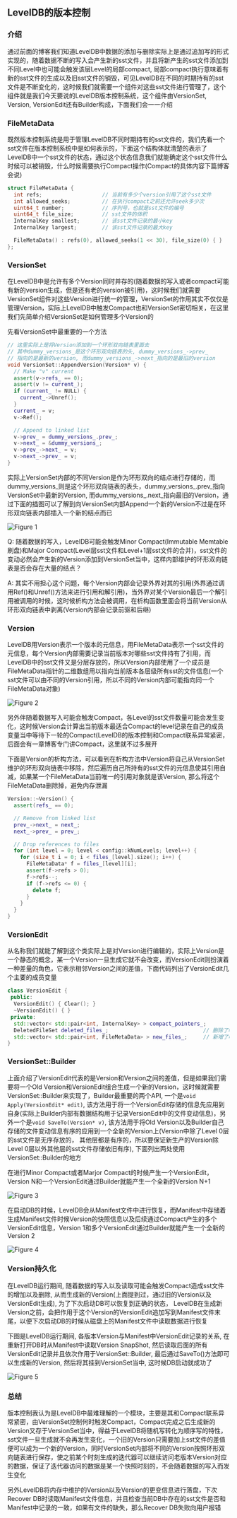 ## **LevelDB的版本控制**

### 介绍
通过前面的博客我们知道LevelDB中数据的添加与删除实际上是通过追加写的形式实现的，随着数据不断的写入会产生新的sst文件，并且将新产生的sst文件添加到不同Level中也可能会触发该层Level的局部compact, 局部compact执行意味着有新的sst文件的生成以及旧sst文件的销毁，可见LevelDB在不同的时期持有的sst文件是不断变化的，这时候我们就需要一个组件对这些sst文件进行管理了，这个组件就是我们今天要说的LevelDB版本控制系统，这个组件由VersionSet, Version, VersionEdit还有Builder构成，下面我们会一一介绍

### FileMetaData
既然版本控制系统是用于管理LevelDB不同时期持有的sst文件的，我们先看一个sst文件在版本控制系统中是如何表示的，下面这个结构体就清楚的表示了LevelDB中一个sst文件的状态，通过这个状态信息我们就能确定这个sst文件什么时候可以被销毁，什么时候需要执行Compact操作(Compact的具体内容下篇博客会说)

```cpp
struct FileMetaData {
  int refs;                   // 当前有多少个version引用了这个sst文件
  int allowed_seeks;          // 在执行compact之前还允许seek多少次
  uint64_t number;            // 序列号，也就是sst文件的编号
  uint64_t file_size;         // sst文件的体积
  InternalKey smallest;       // 该sst文件记录的最小key
  InternalKey largest;        // 该sst文件记录的最大key

  FileMetaData() : refs(0), allowed_seeks(1 << 30), file_size(0) { }
};
```

### VersionSet
在LevelDB中是允许有多个Version同时并存的(随着数据的写入或者compact可能有新的version生成，但是还有老的version被引用)，这时候我们就需要VersionSet组件对这些Version进行统一的管理，VersionSet的作用其实不仅仅是管理Version，实际上LevelDB中触发Compact也和VersionSet密切相关，在这里我们先简单介绍VersionSet是如何管理多个Version的

先看VersionSet中最重要的一个方法

```cpp
// 这里实际上是将Version添加到一个环形双向链表里面去
// 其中dummy_versions_是这个环形双向链表的头, dummy_versions_->prev_
// 指向的是最新的version, 而dummy_versions_->next_指向的是最旧的version
void VersionSet::AppendVersion(Version* v) {
  // Make "v" current
  assert(v->refs_ == 0);
  assert(v != current_);
  if (current_ != NULL) {
    current_->Unref();
  }
  current_ = v;
  v->Ref();

  // Append to linked list
  v->prev_ = dummy_versions_.prev_;
  v->next_ = &dummy_versions_;
  v->prev_->next_ = v;
  v->next_->prev_ = v;
}
```
实际上VersionSet内部的不同Version是作为环形双向的结点进行存储的，而dummy\_versions\_则是这个环形双向链表的表头，dummy\_versions\_.prev_指向VersionSet中最新的Version, 而dummy\_versions\_.next\_指向最旧的Version，通过下面的插图可以了解到向VersionSet内部Append一个新的Version不过是在环形双向链表内部插入一个新的结点而已

![Figure 1](../assets/img/ImgurAlbumLevelDBVersion/version_figure_1.png)

Q: 随着数据的写入，LevelDB可能会触发Minor Compact(Immutable Memtable刷盘)和Major Compact(Level层sst文件和Level+1层sst文件的合并)，sst文件的变动必然会产生新的Version添加到VersionSet当中，这样内部维护的环形双向链表是否会存在大量的结点？

A: 其实不用担心这个问题，每个Version内部会记录外界对其的引用(外界通过调用Ref()和Unref()方法来进行引用和解引用)，当外界对某个Version最后一个解引用被调用的时候，这时候析构方法会被调用，在析构函数里面会将当前Version从环形双向链表中剥离(Version内部会记录前驱和后继)


### Version
LevelDB用Version表示一个版本的元信息，用FileMetaData表示一个sst文件的元信息，每个Version内部需要记录当前版本对哪些sst文件持有了引用，而LevelDB中的sst文件又是分层存放的，所以Version内部使用了一个成员是FileMetaData指针的二维数组用以指向当前版本各层级所有sst的文件信息(一个sst文件可以由不同的Version引用，所以不同的Version内部可能指向同一个FileMetaData对象)

![Figure 2](../assets/img/ImgurAlbumLevelDBVersion/version_figure_2.png)

另外伴随着数据写入可能会触发Compact，各Level的sst文件数量可能会发生变化，这时候Version会计算出当前版本最适合Compact的level记录在自己的成员变量当中等待下一轮的Compact(LevelDB的版本控制和Compact联系异常紧密，后面会有一章博客专门讲Compact，这里就不过多展开

下面是Version的析构方法，可以看到在析构方法中Version将自己从VersionSet维护的环形双向链表中移除，然后遍历自己所持有的sst文件的元信息使其引用自减，如果某一个FileMetaData当前唯一的引用对象就是该Version, 那么将这个FileMetaData删除掉，避免内存泄漏

```cpp
Version::~Version() {
  assert(refs_ == 0);

  // Remove from linked list
  prev_->next_ = next_;
  next_->prev_ = prev_;

  // Drop references to files
  for (int level = 0; level < config::kNumLevels; level++) {
    for (size_t i = 0; i < files_[level].size(); i++) {
      FileMetaData* f = files_[level][i];
      assert(f->refs > 0);
      f->refs--;
      if (f->refs <= 0) {
        delete f;
      }
    }
  }
}
```

### VersionEdit
从名称我们就能了解到这个类实际上是对Version进行编辑的，实际上Version是一个静态的概念，某一个Version一旦生成它就不会改变，而VersionEdit则扮演着一种差量的角色，它表示相邻Version之间的差值，下面代码列出了VersionEdit几个主要的成员变量

```cpp
class VersionEdit {
 public:
  VersionEdit() { Clear(); }
  ~VersionEdit() { }
 private:
  std::vector< std::pair<int, InternalKey> > compact_pointers_;
  DeletedFileSet deleted_files_;                              // 删除了哪些sst文件
  std::vector< std::pair<int, FileMetaData> > new_files_;     // 新增了哪些sst文件
}
```

### VersionSet::Builder
上面介绍了VersionEdit代表的是Version和Version之间的差值，但是如果我们需要将一个Old Version和VersionEdit组合生成一个新的Version，这时候就需要VersionSet::Builder来实现了，Builder最重要的两个API, 一个是`void Apply(VersionEdit* edit)`, 该方法用于将一个VersionEdit存储的信息先应用到自身(实际上Builder内部有数据结构用于记录VersionEdit中的文件变动信息)，另外一个是`void SaveTo(Version* v)`, 该方法用于将Old Version以及Builder自己存储的文件变动信息有序的应用到一个全新的Version上(Version中除了Level 0层的sst文件是无序存放的， 其他层都是有序的，所以要保证新生产的Version除Level 0层以外其他层的sst文件存储依旧有序), 下面列出两处使用VersionSet::Builder的地方

在进行Minor Compact或者Marjor Compact的时候产生一个VersionEdit，Version N和一个VersionEdit通过Builder就能产生一个全新的Version N+1


![Figure 3](../assets/img/ImgurAlbumLevelDBVersion/version_figure_3.png)

在启动DB的时候，LevelDB会从Manifest文件中进行恢复，而Manifest中存储着生成Manifest文件时候Version的快照信息以及后续通过Compact产生的多个VersionEdit信息，Version 1和多个VersionEdit通过Builder就能产生一个全新的Version 2

![Figure 4](../assets/img/ImgurAlbumLevelDBVersion/version_figure_4.png)

### Version持久化
在LevelDB运行期间, 随着数据的写入以及读取可能会触发Compact造成sst文件的增加以及删除, 从而生成新的Version(上面提到过，通过旧的Version以及VersionEdit生成), 为了下次启动DB可以恢复到正确的状态， LevelDB在生成新Version之前，会把作用于这个Version的VersionEdit追加写到Manifest文件末尾，以便下次启动DB的时候从磁盘上的Manifest文件中读取数据进行恢复

下图是LevelDB运行期间, 各版本Version与Manifest中VersionEdit记录的关系, 在重新打开DB时从Manifest中读取Version SnapShot, 然后读取后面的所有VersionEdit记录并且依次作用于VersionSet::Builder, 最后通过SaveTo()方法即可以生成新的Version, 然后将其挂到VersionSet当中, 这时候DB启动就成功了

![Figure 5](../assets/img/ImgurAlbumLevelDBVersion/version_figure_5.png)

### 总结
版本控制我认为是LevelDB中最难理解的一个模块，主要是其和Compact联系异常紧密，由VersionSet控制何时触发Compact，Compact完成之后生成新的Version又存于VersionSet当中，得益于LevelDB将随机写转化为顺序写的特性，sst文件一旦生成就不会再发生变化，一个旧的Version只需要加上sst文件的差值便可以成为一个新的Version，同时VersionSet内部将不同的Version按照环形双向链表进行保存，使之前某个时刻生成的迭代器可以继续访问老版本Version对应的数据，保证了迭代器访问的数据是某一个快照时刻的，不会随着数据的写入而发生变化

另外LevelDB将内存中维护的Version以及Version的更变信息进行落盘，下次Recover DB时读取Manifest文件信息，并且检查当前DB中存在的sst文件是否和Manifest中记录的一致，如果有文件的缺失，那么Recover DB失败向用户报错

